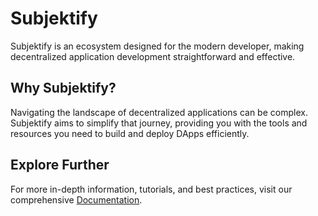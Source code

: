 # Subjektify

Subjektify is an ecosystem designed for the modern developer, making decentralized application development straightforward and effective.

## Why Subjektify?
Navigating the landscape of decentralized applications can be complex. Subjektify aims to simplify that journey, providing you with the tools and resources you need to build and deploy DApps efficiently.

## Explore Further
For more in-depth information, tutorials, and best practices, visit our comprehensive [Documentation](https://subjektify.dev/).
